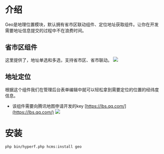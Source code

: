# 介绍
Geo是地理位置模块，默认拥有省市区联动组件、定位地址获取组件。让你在开发需要地址信息提交的过程中不在浪费时间。

## 省市区组件
这里提供了，地址单选和多选，支持省市区、省市联动。
![](https://ftp.bmp.ovh/imgs/2022/02/994e09d4d64f8b65.png)
## 地址定位
根据这个组件我们在管理后台表单编辑中就可以轻松拿到需要定位的位置的经纬度信息。
- 该组件需要向腾讯地图申请开发的key [https://lbs.qq.com/](https://lbs.qq.com/)
![](https://ftp.bmp.ovh/imgs/2022/02/bbf0ec59c3441fb8.png)

# 安装

```shell
php bin/hyperf.php hcms:install geo
```